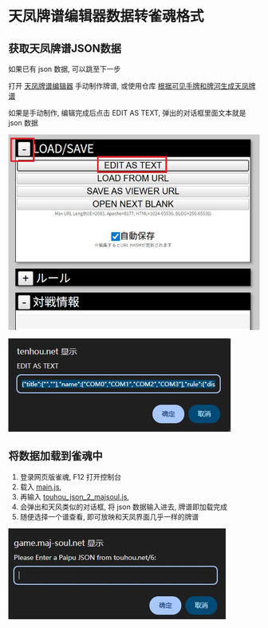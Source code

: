 # 天凤牌谱编辑器数据转雀魂格式

## 获取天凤牌谱JSON数据

如果已有 json 数据, 可以跳至下一步

打开 [天凤牌谱编辑器](https://tenhou.net/6/) 手动制作牌谱, 或使用仓库 [根据可见手牌和牌河生成天凤牌谱](https://github.com/wuye999/tenhou)

如果是手动制作, 编辑完成后点击 EDIT AS TEXT, 弹出的对话框里面文本就是 json 数据

![img01.jpg](pic/img01.jpg)

![img02.jpg](pic/img02.jpg)

## 将数据加载到雀魂中

1. 登录网页版雀魂, F12 打开控制台
2. 载入 [main.js](../../main.js), 
3. 再输入 [touhou_json_2_majsoul.js](touhou_json_2_majsoul.js),
4. 会弹出和天风类似的对话框, 将 json 数据输入进去, 牌谱即加载完成
5. 随便选择一个谱查看, 即可放映和天凤界面几乎一样的牌谱

![img03.jpg](pic/img03.jpg)

